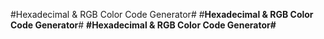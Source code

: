 #Hexadecimal & RGB Color Code Generator#
#**Hexadecimal & RGB Color Code Generator**#
**#Hexadecimal & RGB Color Code Generator#**
